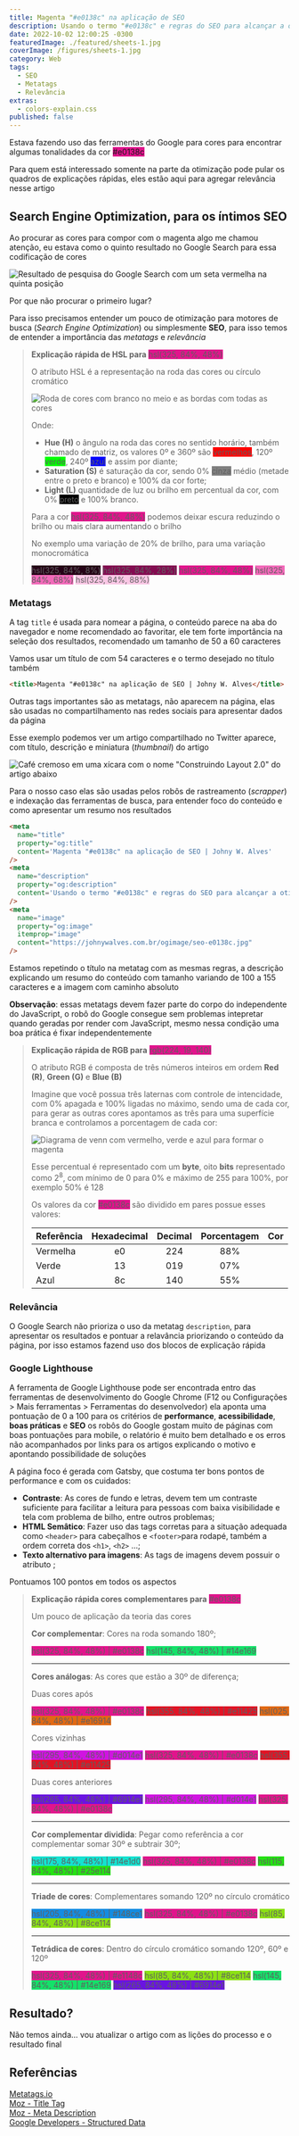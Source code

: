 ```yaml
---
title: Magenta "#e0138c" na aplicação de SEO
description: Usando o termo "#e0138c" e regras do SEO para alcançar a otimização em resultados nas ferramentas de busca
date: 2022-10-02 12:00:25 -0300
featuredImage: ./featured/sheets-1.jpg
coverImage: /figures/sheets-1.jpg
category: Web
tags:
  - SEO
  - Metatags
  - Relevância
extras:
  - colors-explain.css
published: false
---
```


Estava fazendo uso das ferramentas do Google para cores para encontrar algumas tonalidades da cor <span style="background-color: #e0138c;" class="text-color">#e0138c</span>

Para quem está interessado somente na parte da otimização pode pular os quadros de explicações rápidas, eles estão aqui para agregar relevância nesse artigo

## Search Engine Optimization, para os íntimos SEO

Ao procurar as cores para compor com o magenta algo me chamou atenção, eu estava como o quinto resultado no Google Search para essa codificação de cores

![Resultado de pesquisa do Google Search com um seta vermelha na quinta posição](/figures/seo_cor_2022-09-28.png "Box Shadow | Johny W. Alves 5ª posição")

Por que não procurar o primeiro lugar?

Para isso precisamos entender um pouco de otimização para motores de busca (_Search Engine Optimization_) ou simplesmente **SEO**, para isso temos de entender a importância das _metatags_ e _relevância_

<blockquote>

**Explicação rápida de HSL para** <span style="background-color: hsl(325, 84%, 48%);" class="text-color">hsl(325, 84%, 48%)</span>

O atributo HSL é a representação na roda das cores ou círculo cromático

![Roda de cores com branco no meio e as bordas com todas as cores](/figures/hue-colors-e0138c.svg)

Onde:

- **Hue (H)** o ângulo na roda das cores no sentido horário, também chamado de matriz, os valores 0º e 360º são <span style="background-color: hsl(0, 100%, 50%);" class="text-color">vermelhos</span>, 120º <span style="background-color: hsl(120, 100%, 50%);" class="text-color light">verde</span>, 240º <span style="background-color: hsl(240, 100%, 50%);" class="text-color">azul</span> e assim por diante;
- **Saturation (S)** é saturação da cor, sendo 0% <span style="background-color: hsl(0, 0%, 50%);" class="text-color">cinza</span> médio (metade entre o preto e branco) e 100% da cor forte;
- **Light (L)** quantidade de luz ou brilho em percentual da cor, com 0% <span style="background-color: hsl(0, 0%, 0%);" class="text-color">preto</span> e 100% <span style="background-color: hsl(0, 0%, 100%);" class="text-color light">branco</span>.

Para a cor <span style="background-color: hsl(325, 84%, 48%);" class="text-color">hsl(325, 84%, 48%)</span> podemos deixar escura reduzindo o brilho ou mais clara aumentando o brilho

No exemplo uma variação de 20% de brilho, para uma variação monocromática

<div class="five-colors">
  <span style="background-color: hsl(325, 84%, 8%);" class="text-color">hsl(325, 84%, 8%)</span>
  <span style="background-color: hsl(325, 84%, 28%);" class="text-color">hsl(325, 84%, 28%)</span>
  <span style="background-color: hsl(325, 84%, 48%);" class="text-color">hsl(325, 84%, 48%)</span>
  <span style="background-color: hsl(325, 84%, 68%);" class="text-color">hsl(325, 84%, 68%)</span>
  <span style="background-color: hsl(325, 84%, 88%);" class="text-color light">hsl(325, 84%, 88%)</span>
</div>

</blockquote>

### Metatags

A tag `title` é usada para nomear a página, o conteúdo parece na aba do navegador e nome recomendado ao favoritar, ele tem forte importância na seleção dos resultados, recomendado um tamanho de 50 a 60 caracteres

Vamos usar um título de com 54 caracteres e o termo desejado no título também

```html
<title>Magenta "#e0138c" na aplicação de SEO | Johny W. Alves</title>
```

Outras tags importantes são as metatags, não aparecem na página, elas são usadas no compartilhamento nas redes sociais para apresentar dados da página

Esse exemplo podemos ver um artigo compartilhado no Twitter aparece, com título, descrição e miniatura (_thumbnail_) do artigo

![Café cremoso em uma xícara com o nome "Construindo Layout 2.0" do artigo abaixo](/figures/og_gastby_before.png "Compartilhamento de postagem no Twitter")

Para o nosso caso elas são usadas pelos robôs de rastreamento (_scrapper_) e indexação das ferramentas de busca, para entender foco do conteúdo e como apresentar um resumo nos resultados

```html
<meta
  name="title"
  property="og:title"
  content='Magenta "#e0138c" na aplicação de SEO | Johny W. Alves'
/>
<meta
  name="description"
  property="og:description"
  content='Usando o termo "#e0138c" e regras do SEO para alcançar a otimização em resultados nas ferramentas de busca'
/>
<meta
  name="image"
  property="og:image"
  itemprop="image"
  content="https://johnywalves.com.br/ogimage/seo-e0138c.jpg"
/>
```

Estamos repetindo o título na metatag com as mesmas regras, a descrição explicando um resumo do conteúdo com tamanho variando de 100 a 155 caracteres e a imagem com caminho absoluto

**Observação**: essas metatags devem fazer parte do corpo do independente do JavaScript, o robô do Google consegue sem problemas intepretar quando geradas por render com JavaScript, mesmo nessa condição uma boa prática é fixar independentemente

<blockquote>

**Explicação rápida de RGB para** <span style="background-color: rgb(224, 19, 140);" class="text-color">rgb(224, 19, 140)</span>

O atributo RGB é composta de três números inteiros em ordem **Red (R)**, **Green (G)** e **Blue (B)**

Imagine que você possua três laternas com controle de intencidade, com 0% apagada e 100% ligadas no máximo, sendo uma de cada cor, para gerar as outras cores apontamos as três para uma superfície branca e controlamos a porcentagem de cada cor:

![Diagrama de venn com vermelho, verde e azul para formar o magenta](/figures/venn-colors-e0138c.svg)

Esse percentual é representado com um **byte**, oito **bits** representado como 2<sup>8</sup>, com mínimo de 0 para 0% e máximo de 255 para 100%, por exemplo 50% é 128

Os valores da cor <span style="background-color: #e0138c;" class="text-color">#e0138c</span> são dividido em pares possue esses valores:

| Referência | Hexadecimal | Decimal | Porcentagem |                       Cor                       |
| :--------- | :---------: | :-----: | :---------: | :---------------------------------------------: |
| Vermelha   |     e0      |   224   |     88%     |  <div class="rect-color red"><div></div></div>  |
| Verde      |     13      |   019   |     07%     | <div class="rect-color green"><div></div></div> |
| Azul       |     8c      |   140   |     55%     | <div class="rect-color blue"><div></div></div>  |

</blockquote>

### Relevância

O Google Search não prioriza o uso da metatag `description`, para apresentar os resultados e pontuar a relavância priorizando o conteúdo da página, por isso estamos fazend uso dos blocos de explicação rápida

### Google Lighthouse

A ferramenta de Google Lighthouse pode ser encontrada entro das ferramentas de desenvolvimento do Google Chrome (F12 ou Configurações > Mais ferramentas > Ferramentas do desenvolvedor) ela aponta uma pontuação de 0 a 100 para os critérios de **performance**, **acessibilidade**, **boas práticas** e **SEO** os robôs do Google gostam muito de páginas com boas pontuações para mobile, o relatório é muito bem detalhado e os erros não acompanhados por links para os artigos explicando o motivo e apontando possibilidade de soluções

A página foco é gerada com Gatsby, que costuma ter bons pontos de performance e com os cuidados:

- **Contraste**: As cores de fundo e letras, devem tem um contraste suficiente para facilitar a leitura para pessoas com baixa visibilidade e tela com problema de bilho, entre outros problemas;
- **HTML Semâtico**: Fazer uso das tags corretas para a situação adequada como `<header>` para cabeçalhos e `<footer>`para rodapé, também a ordem correta dos `<h1>`, `<h2>` ...;
- **Texto alternativo para imagens**: As tags de imagens devem possuir o atributo ;

Pontuamos 100 pontos em todos os aspectos

<blockquote>

**Explicação rápida cores complementares para** <span style="background-color: #e0138c;" class="text-color">#e0138c</span>

Um pouco de aplicação da teoria das cores

**Cor complementar**: Cores na roda somando 180º;

<div class="two-colors">
  <span style="background-color: hsl(325, 84%, 48%);" class="text-color light">hsl(325, 84%, 48%) | #e0138c</span>
  <span style="background-color: hsl(145, 84%, 48%);" class="text-color light">hsl(145, 84%, 48%) | #14e169</span>
</div>

<hr/>

**Cores análogas**: As cores que estão a 30º de diferença;

Duas cores após

<div class="three-colors">
  <span style="background-color: hsl(325, 84%, 48%);" class="text-color light">hsl(325, 84%, 48%) | #e0138c</span>
  <span style="background-color: hsl(355, 84%, 48%);" class="text-color light">hsl(355, 84%, 48%) | #e11425</span>
  <span style="background-color: hsl(025, 84%, 48%);" class="text-color light">hsl(025, 84%, 48%) | #e16914</span>
</div>

Cores vizinhas

<div class="three-colors">
  <span style="background-color: hsl(295, 84%, 48%);" class="text-color light">hsl(295, 84%, 48%) | #d014e1</span>
  <span style="background-color: hsl(325, 84%, 48%);" class="text-color light">hsl(325, 84%, 48%) | #e0138c</span>
  <span style="background-color: hsl(355, 84%, 48%);" class="text-color light">hsl(355, 84%, 48%) | #e11425</span>
</div>

Duas cores anteriores

<div class="three-colors">
  <span style="background-color: hsl(265, 84%, 48%);" class="text-color">hsl(265, 84%, 48%) | #6914e1</span>
  <span style="background-color: hsl(295, 84%, 48%);" class="text-color light">hsl(295, 84%, 48%) | #d014e1</span>
  <span style="background-color: hsl(325, 84%, 48%);" class="text-color light">hsl(325, 84%, 48%) | #e0138c</span>
</div>

<hr/>

**Cor complementar dividida**: Pegar como referência a cor complementar somar 30º e subtrair 30º;

<div class="three-colors">
  <span style="background-color: hsl(175, 84%, 48%);" class="text-color light">hsl(175, 84%, 48%) | #14e1d0</span>
  <span style="background-color: hsl(325, 84%, 48%);" class="text-color light">hsl(325, 84%, 48%) | #e0138c</span>
  <span style="background-color: hsl(115, 84%, 48%);" class="text-color light">hsl(115, 84%, 48%) | #25e114</span>
</div>

<hr/>

**Triade de cores**: Complementares somando 120º no círculo cromático

<div class="three-colors">
  <span style="background-color: hsl(205, 84%, 48%);" class="text-color">hsl(205, 84%, 48%) | #148ce1</span>
  <span style="background-color: hsl(325, 84%, 48%);" class="text-color light">hsl(325, 84%, 48%) | #e0138c</span>
  <span style="background-color: hsl(85, 84%, 48%);" class="text-color light">hsl(85, 84%, 48%) | #8ce114</span>
</div>
 
<hr/>

**Tetrádica de cores**: Dentro do círculo cromático somando 120º, 60º e 120º

<div class="four-colors">
  <span style="background-color: hsl(325, 84%, 48%);" class="text-color light">hsl(325, 84%, 48%) | #e1148c</span>
  <span style="background-color: hsl(85, 84%, 48%);" class="text-color light">hsl(85, 84%, 48%) | #8ce114</span>
  <span style="background-color: hsl(145, 84%, 48%);" class="text-color light">hsl(145, 84%, 48%) | #14e169</span>
  <span style="background-color: hsl(265, 84%, 48%);" class="text-color">hsl(265, 84%, 48%) | #6914e1</span>
</div>

</blockquote>

## Resultado?

Não temos ainda... vou atualizar o artigo com as lições do processo e o resultado final

## Referências

[Metatags.io](https://metatags.io/)  
[Moz - Title Tag](https://moz.com/learn/seo/title-tag)  
[Moz - Meta Description](https://moz.com/learn/seo/meta-description)  
[Google Developers - Structured Data](https://developers.google.com/search/docs/advanced/structured-data)
